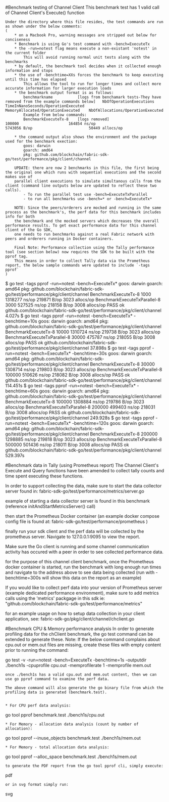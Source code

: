 #Benchmark testing of Channel Client
    This benchmark test has 1 valid call of Channel Client's Execute() function
    
    Under the directory where this file resides, the test commands are run as shown under the below comments: 
	(
	    * on a Macbook Pro, warning messages are stripped out below for conciseness
	    * Benchmark is using Go's test command with -bench=ExecuteTx
	    * the -run=notest flag means execute a non-existant 'notest' in the current folder
	        This will avoid running normal unit tests along with the benchmarks
	    * by default, the benchmark tool decides when it collected enough information and stops
	    * the use of -benchtime=XXs forces the benchmark to keep executing until this time has elapsed
	        This allows the tool to run for longer times and collect more accurate information for larger execution loads
	    * the benchmark output format is as follows:
	        benchmarkname           [logs from benchamark tests-They have removed from the example commands below]   NbOfOperationExecutions     TimeInNanoSeconds/OperationExecuted   MemoryAllocated/OperationExecuted    NbOfAllocations/OperationExecuted  
	        Example from below commands:
	        BenchmarkExecuteTx-8    [logs removed]                                                                   100000                      164854 ns/op                          5743056 B/op                         50449 allocs/op 
	        
	    * the command output also shows the environment and the package used for the benchmark exection:
	        goos: darwin
            goarch: amd64
            pkg: github.com/blockchain/fabric-sdk-go/test/performance/pkg/client/channel
            
        UPDATE: there are now 2 benchmarks in this file, the first being the original one which runs with sequential executions and the second makes use of
        parallel client executions to simulate simultanous calls from the client (command line outputs below are updated to reflect these two calls). 
            - To run the parallel test use -bench=ExecuteTxParallel
            - to run all benchmarks use -bench=* or -bench=ExecuteTx*
            
        NOTE: Since the peers/orderers are mocked and running in the same process as the benchmark's, the perf data for this benchmark includes info for both 
        the benchmark and the mocked servers which decreases the overall performance results. To get exact performance data for this channel client of the Go SDK, 
        one needs to run benchmarks against a real Fabric network with peers and orderers running in Docker containers.
        
        Final Note: Performance collection using the Tally performance tool (see section below) now requires the SDK to be built with the pprof tag.
        This means in order to collect Tally data via the Prometheus report, the below sample commands were updated to include `-tags pprof`
	)

$ go test -tags pprof -run=notest -bench=ExecuteTx*
goos: darwin
goarch: amd64
pkg: github.com/blockchain/fabric-sdk-go/test/performance/pkg/client/channel
BenchmarkExecuteTx-8           	    1000	   1318277 ns/op	  219871 B/op	    3023 allocs/op
BenchmarkExecuteTxParallel-8   	    3000	    527525 ns/op	  218158 B/op	    3008 allocs/op
PASS
ok  	github.com/blockchain/fabric-sdk-go/test/performance/pkg/client/channel	4.027s
$ go test -tags pprof -run=notest -bench=ExecuteTx* -benchtime=10s
goos: darwin
goarch: amd64
pkg: github.com/blockchain/fabric-sdk-go/test/performance/pkg/client/channel
BenchmarkExecuteTx-8           	   10000	   1310724 ns/op	  219738 B/op	    3023 allocs/op
BenchmarkExecuteTxParallel-8   	   30000	    475787 ns/op	  218055 B/op	    3008 allocs/op
PASS
ok  	github.com/blockchain/fabric-sdk-go/test/performance/pkg/client/channel	37.898s
$ go test -tags pprof -run=notest -bench=ExecuteTx* -benchtime=30s
goos: darwin
goarch: amd64
pkg: github.com/blockchain/fabric-sdk-go/test/performance/pkg/client/channel
BenchmarkExecuteTx-8           	   30000	   1308714 ns/op	  219803 B/op	    3023 allocs/op
BenchmarkExecuteTxParallel-8   	  100000	    510626 ns/op	  218082 B/op	    3008 allocs/op
PASS
ok  	github.com/blockchain/fabric-sdk-go/test/performance/pkg/client/channel	114.451s
$ go test -tags pprof -run=notest -bench=ExecuteTx* -benchtime=60s
goos: darwin
goarch: amd64
pkg: github.com/blockchain/fabric-sdk-go/test/performance/pkg/client/channel
BenchmarkExecuteTx-8           	  100000	   1308884 ns/op	  219786 B/op	    3023 allocs/op
BenchmarkExecuteTxParallel-8   	  200000	    499403 ns/op	  218031 B/op	    3008 allocs/op
PASS
ok  	github.com/blockchain/fabric-sdk-go/test/performance/pkg/client/channel	249.928s
$ go test -tags pprof -run=notest -bench=ExecuteTx* -benchtime=120s
goos: darwin
goarch: amd64
pkg: github.com/blockchain/fabric-sdk-go/test/performance/pkg/client/channel
BenchmarkExecuteTx-8           	  200000	   1298885 ns/op	  219818 B/op	    3023 allocs/op
BenchmarkExecuteTxParallel-8   	  500000	    501436 ns/op	  218011 B/op	    3008 allocs/op
PASS
ok  	github.com/blockchain/fabric-sdk-go/test/performance/pkg/client/channel	529.397s

#Benchmark data in Tally (using Prometheus report)
The Channel Client's Execute and Query functions have been amended to collect tally counts and time spent executing these functions.

In order to support collecting the data, make sure to start the data collector server found in:
fabric-sdk-go/test/performance/metrics/server.go

example of starting a data collector server is found in this benchmark (reference initAndStartMetricsServer() call)

then start the Prometheus Docker container (an example docker compose config file is found at:
fabric-sdk-go/test/performance/prometheus
)

finally run your sdk client and the perf data will be collected by the prometheus server. Navigate to 
127.0.0.1:9095
to view the report. 

Make sure the Go client is running and some channel communication activity has occured with a peer in order 
to see collected performance data.


for the purpose of this channel client benchmark, once the Prometheus docker container is started, run the benchmark with long enough
run times and navigate to the address above to see data being collected 
(run with -benchtime=300s will show this data on the report as an example)

If you would like to collect perf data into your version of Prometheus server (example dedicated performance environment),
make sure to add metrics calls using the 'metrics' packgage in this sdk
ie: "github.com/blockchain/fabric-sdk-go/test/performance/metrics"

for an example usage on how to setup data collection in your client application, see: fabric-sdk-go/pkg/client/channel/chclient.go

#Benchmark CPU & Memory performance analysis
    In order to generate profiling data for the chClient benchmark, the go test command can be extended to generate these.
    Note: If the below command complains about cpu.out or mem.out files are missing, create these files with empty content
     prior to running the command:
    
go test -v -run=notest -bench=ExecuteTx -benchtime=1s -outputdir ./bench1s -cpuprofile cpu.out -memprofilerate 1 -memprofile mem.out

    once ./bench1s has a valid cpu.out and mem.out content, then we can use go pprof command to examine the perf data.
    
    The above command will also generate the go binary file from which the profiling data is generated (benchmark.test).
    
    
    * For CPU perf data analysis:
go tool pprof benchmark.test ./bench1s/cpu.out 

    * For Memory - allocation data analysis (count by number of allocation):
go tool pprof --inuse_objects benchmark.test ./bench1s/mem.out 

    * For Memory - total allocation data analysis:
go tool pprof --alloc_space benchmark.test ./bench1s/mem.out


    to generate the PDF report from the go tool pprof cli, simply execute:
pdf
    
    or in svg format simply run:
svg